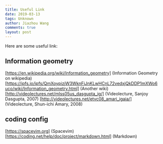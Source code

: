 ```yaml
---
title: Useful Link
date: 2019-03-13
tags: Unknown
author: Jiazhou Wang
comments: true
layout: post
---
```



Here are some useful link:

## Information geometry

[https://en.wikipedia.org/wiki/Information_geometry] (Information Geometry on wikipedia)
[https://ipfs.io/ipfs/QmXoypizjW3WknFiJnKLwHCnL72vedxjQkDDP1mXWo6uco/wiki/Information_geometry.html] (Another wiki)
[http://videolectures.net/mlss05us_dasgupta_ig/] (Videolecture, Sanjoy Dasgupta, 2007)
[http://videolectures.net/etvc08_amari_igaia/] (Videolecture, Shun-ichi Amary, 2008)

## coding config

[https://spacevim.org] (Spacevim)
[https://coding.net/help/doc/project/markdown.html] (Markdown)
